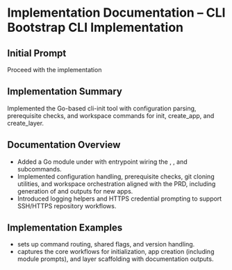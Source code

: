 # Implementation Documentation – CLI Bootstrap CLI Implementation

## Initial Prompt
Proceed with the implementation

## Implementation Summary
Implemented the Go-based cli-init tool with configuration parsing, prerequisite checks, and workspace commands for init, create_app, and create_layer.

## Documentation Overview
- Added a Go module under  with entrypoint  wiring the , , and  subcommands.
- Implemented configuration handling, prerequisite checks, git cloning utilities, and workspace orchestration aligned with the PRD, including generation of  and  outputs for new apps.
- Introduced logging helpers and HTTPS credential prompting to support SSH/HTTPS repository workflows.

## Implementation Examples
-  sets up command routing, shared flags, and version handling.
-  captures the core workflows for initialization, app creation (including module prompts), and layer scaffolding with documentation outputs.
